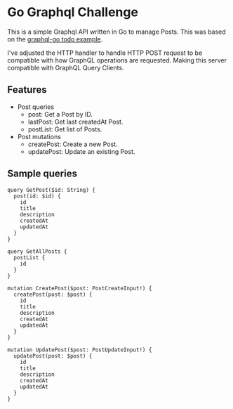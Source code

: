# Go Graphql Challenge

This is a simple Graphql API written in Go to manage Posts. This was based on the [graphql-go todo example](https://github.com/graphql-go/graphql/tree/master/examples/todo).

I've adjusted the HTTP handler to handle HTTP POST request to be compatible with how GraphQL operations are requested. Making this server compatible with GraphQL Query Clients.

## Features

- Post queries
  - post: Get a Post by ID.
  - lastPost: Get last createdAt Post.
  - postList: Get list of Posts.
- Post mutations
  - createPost: Create a new Post.
  - updatePost: Update an existing Post.

## Sample queries

```gql
query GetPost($id: String) {
  post(id: $id) {
    id
    title
    description
    createdAt
    updatedAt
  }
}
```

```gql
query GetAllPosts {
  postList {
    id
  }
}
```

```gql
mutation CreatePost($post: PostCreateInput!) {
  createPost(post: $post) {
    id
    title
    description
    createdAt
    updatedAt
  }
}
```

```gql
mutation UpdatePost($post: PostUpdateInput!) {
  updatePost(post: $post) {
    id
    title
    description
    createdAt
    updatedAt
  }
}
```
